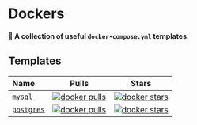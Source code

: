 # Dockers

#### 🐳 A collection of useful `docker-compose.yml` templates.

## Templates

| Name | Pulls | Stars |
| :--- | :---: | :---: |
| [`mysql`](https://github.com/spridev/dockers/tree/main/templates/mysql) | [![docker pulls](https://img.shields.io/docker/pulls/_/mysql)](https://hub.docker.com/_/mysql) | [![docker stars](https://img.shields.io/docker/stars/_/mysql)](https://hub.docker.com/_/mysql) |
| [`postgres`](https://github.com/spridev/dockers/tree/main/templates/postgres) | [![docker pulls](https://img.shields.io/docker/pulls/_/postgres)](https://hub.docker.com/_/postgres) | [![docker stars](https://img.shields.io/docker/stars/_/postgres)](https://hub.docker.com/_/postgres) |
